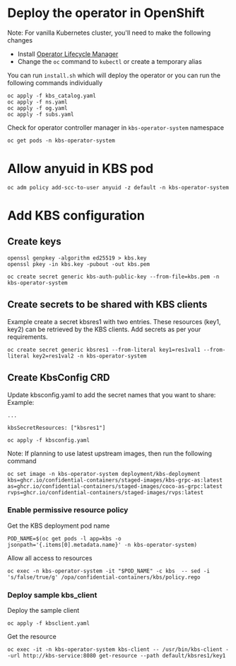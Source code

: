 # Deploy the operator in OpenShift

Note: For vanilla Kubernetes cluster, you'll need to make
the following changes

- Install [Operator Lifecycle Manager](https://operatorhub.io/how-to-install-an-operator)
- Change the `oc` command to `kubectl` or create a temporary alias

You can run `install.sh` which will deploy the operator
or you can run the following commands individually

```
oc apply -f kbs_catalog.yaml
oc apply -f ns.yaml
oc apply -f og.yaml
oc apply -f subs.yaml
```

Check for operator controller manager in `kbs-operator-system` namespace

```
oc get pods -n kbs-operator-system
```

# Allow anyuid in KBS pod

```
oc adm policy add-scc-to-user anyuid -z default -n kbs-operator-system
```

# Add KBS configuration

## Create keys

```
openssl genpkey -algorithm ed25519 > kbs.key
openssl pkey -in kbs.key -pubout -out kbs.pem

oc create secret generic kbs-auth-public-key --from-file=kbs.pem -n kbs-operator-system
```
## Create secrets to be shared with KBS clients

Example create a secret kbsres1 with two entries. These resources (key1, key2) can be retrieved
by the KBS clients. Add secrets as per your requirements.

```
oc create secret generic kbsres1 --from-literal key1=res1val1 --from-literal key2=res1val2 -n kbs-operator-system
```

## Create KbsConfig CRD

Update kbsconfig.yaml to add the secret names that you want to share:
Example:
```
...

kbsSecretResources: ["kbsres1"]
```

```
oc apply -f kbsconfig.yaml
```


Note: If planning to use latest upstream images, then run the following command
```
oc set image -n kbs-operator-system deployment/kbs-deployment kbs=ghcr.io/confidential-containers/staged-images/kbs-grpc-as:latest as=ghcr.io/confidential-containers/staged-images/coco-as-grpc:latest rvps=ghcr.io/confidential-containers/staged-images/rvps:latest
```

### Enable permissive resource policy

Get the KBS deployment pod name
```
POD_NAME=$(oc get pods -l app=kbs -o jsonpath='{.items[0].metadata.name}' -n kbs-operator-system)
```

Allow all access to resources
```
oc exec -n kbs-operator-system -it "$POD_NAME" -c kbs  -- sed -i 's/false/true/g' /opa/confidential-containers/kbs/policy.rego
```

### Deploy sample kbs_client

Deploy the sample client

```
oc apply -f kbsclient.yaml

```

Get the resource
```
oc exec -it -n kbs-operator-system kbs-client -- /usr/bin/kbs-client --url http://kbs-service:8080 get-resource --path default/kbsres1/key1
```



